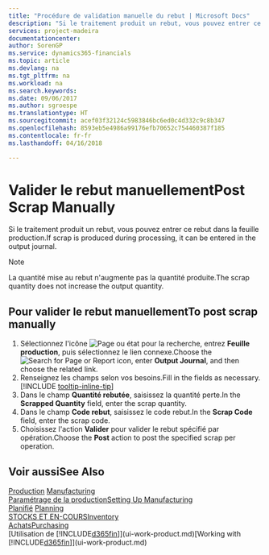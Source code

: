 ```yaml
---
title: "Procédure de validation manuelle du rebut | Microsoft Docs"
description: "Si le traitement produit un rebut, vous pouvez entrer ce rebut dans la feuille production. Remarquez que la quantité perte n'augmente pas la quantité produite."
services: project-madeira
documentationcenter: 
author: SorenGP
ms.service: dynamics365-financials
ms.topic: article
ms.devlang: na
ms.tgt_pltfrm: na
ms.workload: na
ms.search.keywords: 
ms.date: 09/06/2017
ms.author: sgroespe
ms.translationtype: HT
ms.sourcegitcommit: acef03f32124c5983846bc6ed0c4d332c9c8b347
ms.openlocfilehash: 8593eb5e4986a99176efb70652c754460387f185
ms.contentlocale: fr-fr
ms.lasthandoff: 04/16/2018

---
```

# <a name="post-scrap-manually"></a><span data-ttu-id="1255a-104">Valider le rebut manuellement</span><span class="sxs-lookup"><span data-stu-id="1255a-104">Post Scrap Manually</span></span>
<span data-ttu-id="1255a-105">Si le traitement produit un rebut, vous pouvez entrer ce rebut dans la feuille production.</span><span class="sxs-lookup"><span data-stu-id="1255a-105">If scrap is produced during processing, it can be entered in the output journal.</span></span> 

> [!NOTE]
> <span data-ttu-id="1255a-106">La quantité mise au rebut n'augmente pas la quantité produite.</span><span class="sxs-lookup"><span data-stu-id="1255a-106">The scrap quantity does not increase the output quantity.</span></span>  

## <a name="to-post-scrap-manually"></a><span data-ttu-id="1255a-107">Pour valider le rebut manuellement</span><span class="sxs-lookup"><span data-stu-id="1255a-107">To post scrap manually</span></span>  
1. <span data-ttu-id="1255a-108">Sélectionnez l'icône ![Page ou état pour la recherche](media/ui-search/search_small.png "Page ou état pour la recherche"), entrez **Feuille production**, puis sélectionnez le lien connexe.</span><span class="sxs-lookup"><span data-stu-id="1255a-108">Choose the ![Search for Page or Report](media/ui-search/search_small.png "Search for Page or Report icon") icon, enter **Output Journal**, and then choose the related link.</span></span>  
2. <span data-ttu-id="1255a-109">Renseignez les champs selon vos besoins.</span><span class="sxs-lookup"><span data-stu-id="1255a-109">Fill in the fields as necessary.</span></span> [!INCLUDE [tooltip-inline-tip](includes/tooltip-inline-tip_md.md)]  
3. <span data-ttu-id="1255a-110">Dans le champ **Quantité rebutée**, saisissez la quantité perte.</span><span class="sxs-lookup"><span data-stu-id="1255a-110">In the **Scrapped Quantity** field, enter the scrap quantity.</span></span>  
4. <span data-ttu-id="1255a-111">Dans le champ **Code rebut**, saisissez le code rebut.</span><span class="sxs-lookup"><span data-stu-id="1255a-111">In the **Scrap Code** field, enter the scrap code.</span></span>  
5. <span data-ttu-id="1255a-112">Choisissez l'action **Valider** pour valider le rebut spécifié par opération.</span><span class="sxs-lookup"><span data-stu-id="1255a-112">Choose the **Post** action to post the specified scrap per operation.</span></span>  

## <a name="see-also"></a><span data-ttu-id="1255a-113">Voir aussi</span><span class="sxs-lookup"><span data-stu-id="1255a-113">See Also</span></span>  
<span data-ttu-id="1255a-114">[Production](production-manage-manufacturing.md)  </span><span class="sxs-lookup"><span data-stu-id="1255a-114">[Manufacturing](production-manage-manufacturing.md)  </span></span>  
[<span data-ttu-id="1255a-115">Paramétrage de la production</span><span class="sxs-lookup"><span data-stu-id="1255a-115">Setting Up Manufacturing</span></span>](production-configure-production-processes.md)  
<span data-ttu-id="1255a-116">[Planifié](production-planning.md)    </span><span class="sxs-lookup"><span data-stu-id="1255a-116">[Planning](production-planning.md)    </span></span>  
[<span data-ttu-id="1255a-117">STOCKS ET EN-COURS</span><span class="sxs-lookup"><span data-stu-id="1255a-117">Inventory</span></span>](inventory-manage-inventory.md)  
[<span data-ttu-id="1255a-118">Achats</span><span class="sxs-lookup"><span data-stu-id="1255a-118">Purchasing</span></span>](purchasing-manage-purchasing.md)  
<span data-ttu-id="1255a-119">[Utilisation de [!INCLUDE[d365fin](includes/d365fin_md.md)]](ui-work-product.md)</span><span class="sxs-lookup"><span data-stu-id="1255a-119">[Working with [!INCLUDE[d365fin](includes/d365fin_md.md)]](ui-work-product.md)</span></span>

